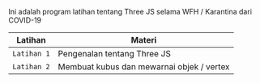 Ini adalah program latihan tentang Three JS selama WFH / Karantina dari COVID-19

|  Latihan   |   Materi   |
|------------|------------|
| `Latihan 1`| Pengenalan tentang Three JS |
| `Latihan 2`| Membuat kubus dan mewarnai objek / vertex |
